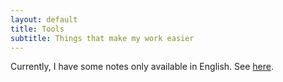 ```yaml
---
layout: default
title: Tools
subtitle: Things that make my work easier
---
```


Currently, I have some notes only available in English.
See [here](https://i2000s.github.io/en/tools.html).

